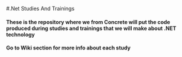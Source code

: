 #.Net Studies And Trainings 

#### These is the repository where we from Concrete will put the code produced during studies and trainings that we will make about .NET technology

#### Go to Wiki section for more info about each study